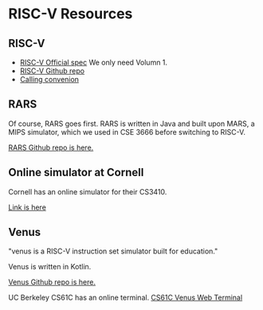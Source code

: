 # RISC-V Resources

## RISC-V 

* [RISC-V Official spec](https://riscv.org/technical/specifications/) 
We only need Volumn 1.
* [RISC-V Github repo](https://github.com/riscv/riscv-isa-manual)
* [Calling convenion](https://github.com/riscv/riscv-elf-psabi-doc/blob/master/riscv-elf.md)

## RARS

Of course, RARS goes first. RARS is written in Java and built upon MARS, 
a MIPS simulator, which we used in CSE 3666 before switching to RISC-V.

[RARS Github repo is here.](https://github.com/TheThirdOne/rars)


## Online simulator at Cornell

Cornell has an online simulator for their CS3410. 

[Link is here](https://www.cs.cornell.edu/courses/cs3410/2019sp/riscv/interpreter/) 

## Venus

"venus is a RISC-V instruction set simulator built for education."

Venus is written in Kotlin.

[Venus Github repo is here.](https://github.com/kvakil/venus)

UC Berkeley CS61C has an online terminal. 
[CS61C Venus Web Terminal](https://venus.cs61c.org/)

